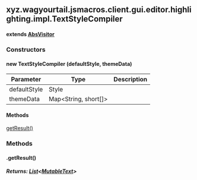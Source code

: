 

xyz.wagyourtail.jsmacros.client.gui.editor.highlighting.impl.TextStyleCompiler
------------------------------------------------------------------------------

#### extends [AbsVisitor](1.9.2/)

### Constructors

#### new TextStyleCompiler (defaultStyle, themeData)

| Parameter | Type | Description |
|---|---|---|
| defaultStyle | Style |  |
| themeData | Map<String, short[]> |  |



#### Methods

[getResult()](#getResult-)



### Methods

#### .getResult()


##### Returns: [List](https://docs.oracle.com/javase/8/docs/api/index.html?java/util/List.html)<[MutableText](https://wagyourtail.xyz/Projects/MinecraftMappingViewer/App?mapping=INTERMEDIARY,YARN&version=1.20.5&search=net/minecraft/text/MutableText)>




